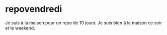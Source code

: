 # repovendredi
Je suis à la maison pour un repo de 10 jours.
Je suis bien à la maison ce soir et le weekend.
